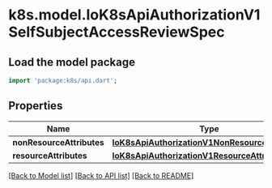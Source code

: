 # k8s.model.IoK8sApiAuthorizationV1SelfSubjectAccessReviewSpec

## Load the model package
```dart
import 'package:k8s/api.dart';
```

## Properties
Name | Type | Description | Notes
------------ | ------------- | ------------- | -------------
**nonResourceAttributes** | [**IoK8sApiAuthorizationV1NonResourceAttributes**](IoK8sApiAuthorizationV1NonResourceAttributes.md) |  | [optional] 
**resourceAttributes** | [**IoK8sApiAuthorizationV1ResourceAttributes**](IoK8sApiAuthorizationV1ResourceAttributes.md) |  | [optional] 

[[Back to Model list]](../README.md#documentation-for-models) [[Back to API list]](../README.md#documentation-for-api-endpoints) [[Back to README]](../README.md)



